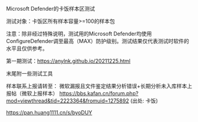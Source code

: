 Microsoft Defender的卡饭样本区测试

测试对象：卡饭区所有样本容量>=100的样本包

注意：除非经过特殊说明，测试用的Microsoft Defender均使用ConfigureDefender调至最高（MAX）防护级别。测试结果仅代表测试时软件的水平且仅供参考。

第一期测试：https://anylnk.github.io/20211225.html

末尾附一些测试工具

样本联系上报请转至：
微软漏报且文件鉴定结果分析错误+长期分析未入库样本上报帖（微软上报样本）
https://bbs.kafan.cn/forum.php?mod=viewthread&tid=2223364&fromuid=1275892
(出处: 卡饭)


https://pan.huang1111.cn/s/byoDUY
